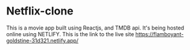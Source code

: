 # Netflix-clone
This is a movie app built using Reactjs, and TMDB api.
It's being hosted online using NETLIFY.
This is the link to the live site https://flamboyant-goldstine-31d321.netlify.app/

